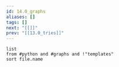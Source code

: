 ```yaml
---
id: 14.0_graphs
aliases: []
tags: []
next: "[[]]"
prev: "[[13.0_tries]]"
---
```

```dataview
list
from #python and #graphs and !"templates"
sort file.name
```